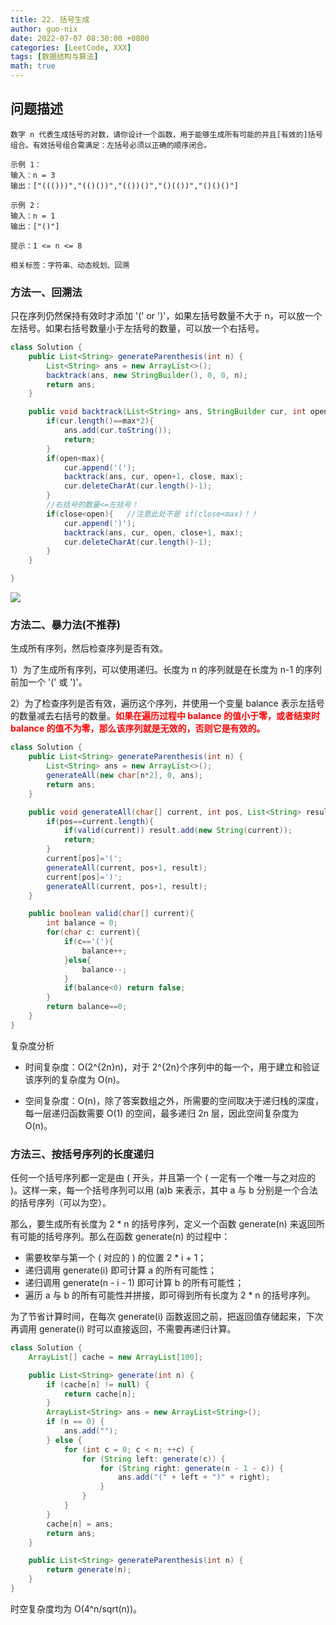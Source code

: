 ```yaml
---
title: 22. 括号生成
author: guo-nix
date: 2022-07-07 08:30:00 +0800
categories: [LeetCode, XXX]
tags: [数据结构与算法]  
math: true
---
```


## 问题描述



```
数字 n 代表生成括号的对数，请你设计一个函数，用于能够生成所有可能的并且[有效的]括号组合。有效括号组合需满足：左括号必须以正确的顺序闭合。

示例 1：
输入：n = 3
输出：["((()))","(()())","(())()","()(())","()()()"]

示例 2：
输入：n = 1
输出：["()"]
 
提示：1 <= n <= 8

相关标签：字符串、动态规划、回溯
```


### 方法一、回溯法

只在序列仍然保持有效时才添加 '(' or ')'，如果左括号数量不大于 n，可以放一个左括号。如果右括号数量小于左括号的数量，可以放一个右括号。


```java
class Solution {
    public List<String> generateParenthesis(int n) {
        List<String> ans = new ArrayList<>();
        backtrack(ans, new StringBuilder(), 0, 0, n);
        return ans;
    }

    public void backtrack(List<String> ans, StringBuilder cur, int open, int close, int max) {
        if(cur.length()==max*2){
            ans.add(cur.toString());
            return;
        }
        if(open<max){
            cur.append('(');
            backtrack(ans, cur, open+1, close, max);
            cur.deleteCharAt(cur.length()-1);
        }
        //右括号的数量<=左括号！
        if(close<open){   //注意此处不是 if(close<max)！！
            cur.append(')');
            backtrack(ans, cur, open, close+1, max);
            cur.deleteCharAt(cur.length()-1);
        }
    }

}
```

<img src="./images/22_fig1.png">


### 方法二、暴力法(不推荐)


生成所有序列，然后检查序列是否有效。

1）为了生成所有序列，可以使用递归。长度为 n 的序列就是在长度为 n-1 的序列前加一个 '(' 或 ')'。

2）为了检查序列是否有效，遍历这个序列，并使用一个变量 balance 表示左括号的数量减去右括号的数量。<font color='red'>**如果在遍历过程中 balance 的值小于零，或者结束时 balance 的值不为零，那么该序列就是无效的，否则它是有效的。**</font>  

```java
class Solution {
    public List<String> generateParenthesis(int n) {
        List<String> ans = new ArrayList<>();
        generateAll(new char[n*2], 0, ans);
        return ans;
    }

    public void generateAll(char[] current, int pos, List<String> result){
        if(pos==current.length){
            if(valid(current)) result.add(new String(current));
            return;
        }
        current[pos]='(';
        generateAll(current, pos+1, result);
        current[pos]=')';
        generateAll(current, pos+1, result);
    }

    public boolean valid(char[] current){
        int balance = 0;
        for(char c: current){
            if(c=='('){
                balance++;
            }else{
                balance--;
            }
            if(balance<0) return false;
        }
        return balance==0;
    }
}
```

复杂度分析

- 时间复杂度：O(2^{2n}n)，对于 2^{2n}个序列中的每一个，用于建立和验证该序列的复杂度为 O(n)。

- 空间复杂度：O(n)，除了答案数组之外，所需要的空间取决于递归栈的深度，每一层递归函数需要 O(1) 的空间，最多递归 2n 层，因此空间复杂度为 O(n)。


### 方法三、按括号序列的长度递归

任何一个括号序列都一定是由 ( 开头，并且第一个 ( 一定有一个唯一与之对应的 )。这样一来，每一个括号序列可以用 (a)b 来表示，其中 a 与 b 分别是一个合法的括号序列（可以为空）。

那么，要生成所有长度为 2 * n 的括号序列，定义一个函数 generate(n) 来返回所有可能的括号序列。那么在函数 generate(n) 的过程中：

- 需要枚举与第一个 ( 对应的 ) 的位置 2 * i + 1；
- 递归调用 generate(i) 即可计算 a 的所有可能性；
- 递归调用 generate(n - i - 1) 即可计算 b 的所有可能性；
- 遍历 a 与 b 的所有可能性并拼接，即可得到所有长度为 2 * n 的括号序列。

为了节省计算时间，在每次 generate(i) 函数返回之前，把返回值存储起来，下次再调用 generate(i) 时可以直接返回，不需要再递归计算。

```java
class Solution {
    ArrayList[] cache = new ArrayList[100];

    public List<String> generate(int n) {
        if (cache[n] != null) {
            return cache[n];
        }
        ArrayList<String> ans = new ArrayList<String>();
        if (n == 0) {
            ans.add("");
        } else {
            for (int c = 0; c < n; ++c) {
                for (String left: generate(c)) {
                    for (String right: generate(n - 1 - c)) {
                        ans.add("(" + left + ")" + right);
                    }
                }
            }
        }
        cache[n] = ans;
        return ans;
    }

    public List<String> generateParenthesis(int n) {
        return generate(n);
    }
}
```

时空复杂度均为 O(4^n/sqrt(n))。